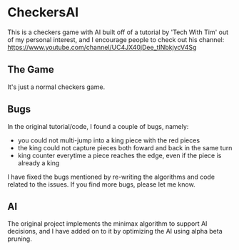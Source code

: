 # CheckersAI
This is a checkers game with AI built off of a tutorial by 'Tech With Tim' out of my personal interest, and I encourage people to check out his channel: https://www.youtube.com/channel/UC4JX40jDee_tINbkjycV4Sg

## The Game
It's just a normal checkers game.

## Bugs
In the original tutorial/code, I found a couple of bugs, namely:
- you could not multi-jump into a king piece with the red pieces
- the king could not capture pieces both foward and back in the same turn
- king counter everytime a piece reaches the edge, even if the piece is already a king

I have fixed the bugs mentioned by re-writing the algorithms and code related to the issues. If you find more bugs, please let me know. 

## AI
The original project implements the minimax algorithm to support AI decisions, and I have added on to it by optimizing the AI using alpha beta pruning.
